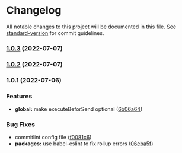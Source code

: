 # Changelog

All notable changes to this project will be documented in this file. See [standard-version](https://github.com/conventional-changelog/standard-version) for commit guidelines.

### [1.0.3](https://github.com/luispmoraisc/intercept-requests-js/compare/v1.0.2...v1.0.3) (2022-07-07)

### [1.0.2](https://github.com/luispmoraisc/intercept-requests-js/compare/v1.0.1...v1.0.2) (2022-07-07)

### 1.0.1 (2022-07-06)


### Features

* **global:** make executeBeforSend optional ([6b06a64](https://github.com/luispmoraisc/intercept_requests_js/commit/6b06a64d938657222392df9d2f58a4b4d626dd87))


### Bug Fixes

* commitlint config file ([f0081c6](https://github.com/luispmoraisc/intercept_requests_js/commit/f0081c6c80ba2ea6b5483a597143d734f76966d2))
* **packages:** use babel-eslint to fix rollup errors ([06eba5f](https://github.com/luispmoraisc/intercept_requests_js/commit/06eba5f5e64c45a8fe3a2f1f14a5671a3042fcc8))
